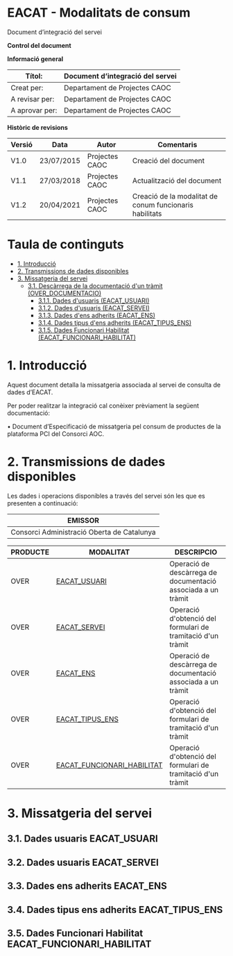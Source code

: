 # EACAT - Modalitats de consum

Document d’integració del servei 


<b>Control del document</b>

<b>Informació general</b>

|Títol:         |Document d’integració del servei|
|----           | ----------              |
|Creat per:     |Departament de Projectes CAOC|
|A revisar per: |Departament de Projectes CAOC|
|A aprovar per: |Departament de Projectes CAOC|


<b>Històric de revisions</b>

|Versió|Data       |Autor          |Comentaris           |
|----  |----       |----           |----                 |
|V1.0	 |23/07/2015	|Projectes CAOC	|Creació del document |  
|V1.1	 |27/03/2018	|Projectes CAOC	|Actualització del document|
|V1.2	|20/04/2021	|Projectes CAOC	|Creació de la modalitat de conum funcionaris habilitats|


# Taula de continguts

- [1. Introducció](#1-introducció)
- [2. Transmissions de dades disponibles](#2-Transmissions-de-dades-disponibles)
- [3. Missatgeria del servei](#3-Missatgeria-del-servei)
   * [3.1. Descàrrega de la documentació d'un tràmit (OVER_DOCUMENTACIO)](#31-Descàrrega-de-la-documentació-tràmit-OVER_DOCUMENTACIO)
      - [3.1.1. Dades d'usuaris (EACAT_USUARI)](#311-Dades-usuaris-EACAT_USUARI)
      - [3.1.2. Dades d'usuaris (EACAT_SERVEI)](#312-Dades-usuaris-EACAT_SERVEI)
      - [3.1.3. Dades d'ens adherits  (EACAT_ENS)](#313-Dades-ens-adherits-EACAT_ENS)
      - [3.1.4. Dades tipus d'ens adherits (EACAT_TIPUS_ENS)](#314-Dades-tipus-ens-adherits-EACAT_TIPUS_ENS)
      - [3.1.5. Dades Funcionari Habilitat (EACAT_FUNCIONARI_HABILITAT)](#315-Dades-Funcionari-Habilitat-EACAT_FUNCIONARI_HABILITAT)


# 1. Introducció

Aquest document detalla la missatgeria associada al servei de consulta de dades d’EACAT.

Per poder realitzar la integració cal conèixer prèviament la següent documentació:

•	Document d’Especificació de missatgeria pel consum de productes de la plataforma PCI del Consorci AOC.


# 2. Transmissions de dades disponibles

Les dades i operacions disponibles a través del servei són les que es presenten a continuació:

|EMISSOR|
|----|
|Consorci Administració Oberta de Catalunya|

|PRODUCTE | MODALITAT                                                                                 | DESCRIPCIO|
|----     | ----------                                                                                | ----------|
|OVER     | [EACAT_USUARI](#311-Dades-usuaris-EACAT_USUARI)                                           | Operació de descàrrega de documentació associada a un tràmit|
|OVER     | [EACAT_SERVEI](#312-Dades-usuaris-EACAT_SERVEI)                                           | Operació d'obtenció del formulari de tramitació d'un tràmit|
|OVER     | [EACAT_ENS](#313-Dades-ens-adherits-EACAT_ENS)                                            | Operació de descàrrega de documentació associada a un tràmit|
|OVER     | [EACAT_TIPUS_ENS](#314-Dades-tipus-ens-adherits-EACAT_TIPUS_ENS)                          | Operació d'obtenció del formulari de tramitació d'un tràmit|
|OVER     | [EACAT_FUNCIONARI_HABILITAT](#315-Dades-Funcionari-Habilitat-EACAT_FUNCIONARI_HABILITAT)  | Operació d'obtenció del formulari de tramitació d'un tràmit|


# 3. Missatgeria del servei


## 3.1. Dades usuaris EACAT_USUARI

## 3.2. Dades usuaris EACAT_SERVEI

## 3.3. Dades ens adherits EACAT_ENS

## 3.4. Dades tipus ens adherits EACAT_TIPUS_ENS
## 3.5. Dades Funcionari Habilitat EACAT_FUNCIONARI_HABILITAT
